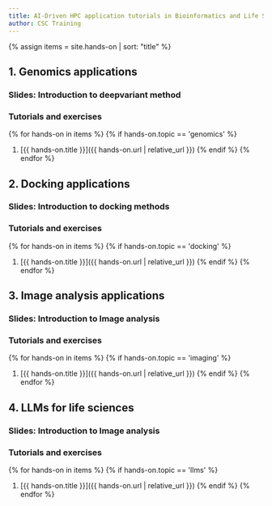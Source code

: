 ```yaml
---
title: AI-Driven HPC application tutorials in Bioinformatics and Life Sciences 
author: CSC Training
---
```


{% assign items = site.hands-on |  sort: "title" %}

## 1. Genomics applications
### Slides: Introduction to deepvariant method

###  Tutorials and exercises
{% for hands-on in items %}
{% if hands-on.topic == 'genomics' %}
1. [{{ hands-on.title }}]({{ hands-on.url | relative_url }})
{% endif %}
{% endfor %}

## 2. Docking applications
### Slides:  Introduction to docking methods

###  Tutorials and exercises
{% for hands-on in items %}
{% if hands-on.topic == 'docking' %}
1. [{{ hands-on.title }}]({{ hands-on.url | relative_url }})
{% endif %}
{% endfor %}

## 3. Image analysis applications
### Slides:  Introduction to Image analysis

###  Tutorials and exercises
{% for hands-on in items %}
{% if hands-on.topic == 'imaging' %}
1. [{{ hands-on.title }}]({{ hands-on.url | relative_url }})
{% endif %}
{% endfor %}

## 4. LLMs for life sciences
### Slides:  Introduction to Image analysis

###  Tutorials and exercises
{% for hands-on in items %}
{% if hands-on.topic == 'llms' %}
1. [{{ hands-on.title }}]({{ hands-on.url | relative_url }})
{% endif %}
{% endfor %}
